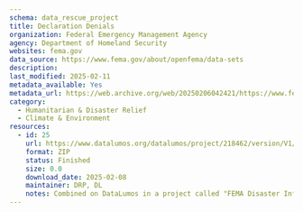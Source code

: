 ```yaml
---
schema: data_rescue_project 
title: Declaration Denials
organization: Federal Emergency Management Agency
agency: Department of Homeland Security
websites: fema.gov
data_source: https://www.fema.gov/about/openfema/data-sets
description: 
last_modified: 2025-02-11
metadata_available: Yes
metadata_url: https://web.archive.org/web/20250206042421/https://www.fema.gov/openfema-data-page/declaration-denials-v1
category:
  - Humanitarian & Disaster Relief 
  - Climate & Environment 
resources:
  - id: 25
    url: https://www.datalumos.org/datalumos/project/218462/version/V1/view
    format: ZIP
    status: Finished
    size: 0.0
    download_date: 2025-02-08
    maintainer: DRP, DL
    notes: Combined on DataLumos in a project called "FEMA Disaster Information", mirroring grouping on OpenFEMA page
---
```

